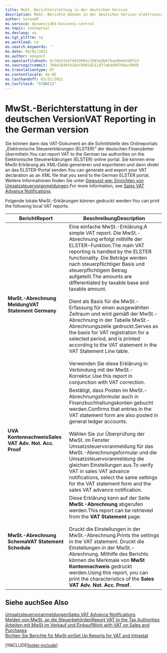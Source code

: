 ```yaml
---
title: MwSt.-Berichterstattung in der deutschen Version
description: MwSt.-Berichte können in der deutschen Version elektronisch an Steuerbehörden übermittelt werden.
author: SorenGP
ms.service: dynamics365-business-central
ms.topic: conceptual
ms.devlang: na
ms.tgt_pltfrm: na
ms.workload: na
ms.search.keywords: ''
ms.date: 04/01/2021
ms.author: edupont
ms.openlocfilehash: 9c76e53a5f4619984c3583a3b679ae80e63d0f2d
ms.sourcegitcommit: 766e2840fd16efb901d211d7fa64d96766ac99d9
ms.translationtype: HT
ms.contentlocale: de-DE
ms.lasthandoff: 03/31/2021
ms.locfileid: "5780213"
---
```

# <a name="vat-reporting-in-the-german-version"></a><span data-ttu-id="7d77d-103">MwSt.-Berichterstattung in der deutschen Version</span><span class="sxs-lookup"><span data-stu-id="7d77d-103">VAT Reporting in the German version</span></span>

<span data-ttu-id="7d77d-104">Sie können dann das VAT-Dokument an die Schnittstelle des Onlineportals „Elektronische Steuererklärungen (ELSTER)“ der deutschen Finanzämter übermitteln.</span><span class="sxs-lookup"><span data-stu-id="7d77d-104">You can report VAT to the German tax authorities on the Elektronische Steuererklärungen (ELSTER) online portal.</span></span> <span data-ttu-id="7d77d-105">Sie können eine MwSt-Erklärung als XML-Datei generieren und exportieren und dann direkt an das ELSTER-Portal senden.</span><span class="sxs-lookup"><span data-stu-id="7d77d-105">You can generate and export your VAT declaration as an XML file that you send to the German ELSTER portal.</span></span> <span data-ttu-id="7d77d-106">Weitere Informationen finden Sie unter [Gewusst wie: Einrichten von Umsatzsteuervoranmeldungen](how-to-set-up-and-export-sales-vat-advance-notifications.md).</span><span class="sxs-lookup"><span data-stu-id="7d77d-106">For more information, see [Sales VAT Advance Notifications](how-to-set-up-and-export-sales-vat-advance-notifications.md).</span></span>  

<span data-ttu-id="7d77d-107">Folgende lokale MwSt.-Erklärungen können gedruckt werden:</span><span class="sxs-lookup"><span data-stu-id="7d77d-107">You can print the following local VAT reports.</span></span>  

|<span data-ttu-id="7d77d-108">Bericht</span><span class="sxs-lookup"><span data-stu-id="7d77d-108">Report</span></span>|<span data-ttu-id="7d77d-109">Beschreibung</span><span class="sxs-lookup"><span data-stu-id="7d77d-109">Description</span></span>|  
|------------|---------------------------------------|  
|<span data-ttu-id="7d77d-110">**MwSt.-Abrechnung Meldung**</span><span class="sxs-lookup"><span data-stu-id="7d77d-110">**VAT Statement Germany**</span></span>|<span data-ttu-id="7d77d-111">Eine einfache MwSt.-Erklärung.</span><span class="sxs-lookup"><span data-stu-id="7d77d-111">A simple VAT report.</span></span> <span data-ttu-id="7d77d-112">Die MwSt.-Abrechnung erfolgt mithilfe der ELSTER-Funktion.</span><span class="sxs-lookup"><span data-stu-id="7d77d-112">The main VAT reporting is handled by the ELSTER functionality.</span></span> <span data-ttu-id="7d77d-113">Die Beträge werden nach steuerpflichtiger Basis und steuerpflichtigem Betrag aufgeteilt.</span><span class="sxs-lookup"><span data-stu-id="7d77d-113">The amounts are differentiated by taxable base and taxable amount.</span></span><br /><br /> <span data-ttu-id="7d77d-114">Dient als Basis für die MwSt.-Erfassung für einen ausgewählten Zeitraum und wird gemäß der MwSt.-Abrechnung in der Tabelle MwSt.-Abrechnungszeile gedruckt.</span><span class="sxs-lookup"><span data-stu-id="7d77d-114">Serves as the basis for VAT registration for a selected period, and is printed according to the VAT statement in the VAT Statement Line table.</span></span><br /><br /> <span data-ttu-id="7d77d-115">Verwenden Sie diese Erklärung in Verbindung mit der MwSt.-Korrektur.</span><span class="sxs-lookup"><span data-stu-id="7d77d-115">Use this report in conjunction with VAT correction.</span></span>|  
|<span data-ttu-id="7d77d-116">**UVA Kontennachweis**</span><span class="sxs-lookup"><span data-stu-id="7d77d-116">**Sales VAT Adv. Not. Acc. Proof**</span></span>|<span data-ttu-id="7d77d-117">Bestätigt, dass Posten im MwSt.-Abrechnungsformular auch in Finanzbuchhaltungskonten gebucht werden.</span><span class="sxs-lookup"><span data-stu-id="7d77d-117">Confirms that entries in the VAT statement form are also posted in general ledger accounts.</span></span><br /><br /> <span data-ttu-id="7d77d-118">Wählen Sie zur Überprüfung der MwSt. im Fenster Umsatzsteuervoranmeldung für das MwSt.-Abrechnungsformular und die Umsatzsteuervoranmeldung die gleichen Einstellungen aus.</span><span class="sxs-lookup"><span data-stu-id="7d77d-118">To verify VAT in sales VAT advance notifications, select the same settings for the VAT statement form and the sales VAT advance notification.</span></span>|  
|<span data-ttu-id="7d77d-119">**MwSt.-Abrechnung Schema**</span><span class="sxs-lookup"><span data-stu-id="7d77d-119">**VAT Statement Schedule**</span></span>|<span data-ttu-id="7d77d-120">Diese Erklärung kann auf der Seite **MwSt.-Abrechnung** abgerufen werden.</span><span class="sxs-lookup"><span data-stu-id="7d77d-120">This report can be retrieved from the **VAT Statement** page.</span></span><br /><br /> <span data-ttu-id="7d77d-121">Druckt die Einstellungen in der MwSt.-Abrechnung.</span><span class="sxs-lookup"><span data-stu-id="7d77d-121">Prints the settings in the VAT statement.</span></span> <span data-ttu-id="7d77d-122">Druckt die Einstellungen in der MwSt.-Abrechnung. Mithilfe des Berichts können die Merkmale von **MwSt Kontennachweis** gedruckt werden.</span><span class="sxs-lookup"><span data-stu-id="7d77d-122">Using this report, you can print the characteristics of the **Sales VAT Adv. Not. Acc. Proof**.</span></span>|  

## <a name="see-also"></a><span data-ttu-id="7d77d-123">Siehe auch</span><span class="sxs-lookup"><span data-stu-id="7d77d-123">See Also</span></span>  
[<span data-ttu-id="7d77d-124">Umsatzsteuervoranmeldungen</span><span class="sxs-lookup"><span data-stu-id="7d77d-124">Sales VAT Advance Notifications</span></span>](how-to-set-up-and-export-sales-vat-advance-notifications.md)  
[<span data-ttu-id="7d77d-125">Melden von MwSt. an die Steuerbehörden</span><span class="sxs-lookup"><span data-stu-id="7d77d-125">Report VAT to the Tax Authorities</span></span>](../../finance-how-report-vat.md)  
[<span data-ttu-id="7d77d-126">Arbeiten mit MwSt im Verkauf und Einkauf</span><span class="sxs-lookup"><span data-stu-id="7d77d-126">Work with VAT on Sales and Purchases</span></span>](../../finance-work-with-vat.md)  
[<span data-ttu-id="7d77d-127">Richten Sie Berichte für MwSt ein</span><span class="sxs-lookup"><span data-stu-id="7d77d-127">Set Up Reports for VAT and Intrastat</span></span>](how-to-set-up-reports-for-vat-and-intrastat.md)


[!INCLUDE[footer-include](../../includes/footer-banner.md)]